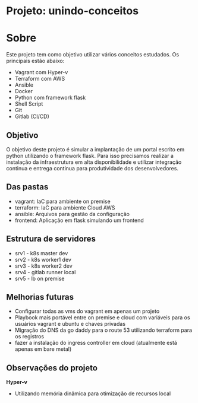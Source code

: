 # Projeto: unindo-conceitos

# Sobre
Este projeto tem como objetivo utilizar vários conceitos estudados. Os principais estão abaixo:
- Vagrant com Hyper-v
- Terraform com AWS
- Ansible
- Docker
- Python com framework flask
- Shell Script
- Git
- Gitlab (CI/CD)

## Objetivo
O objetivo deste projeto é simular a implantação de um portal escrito em python utilizando o framework flask. Para isso precisamos realizar a instalação da infraestrutura em alta disponibilidade e utilizar integração continua e entrega continua para produtividade dos desenvolvedores.

## Das pastas
- vagrant: IaC para ambiente on premise
- terraform: IaC para ambiente Cloud AWS
- ansible: Arquivos para gestão da configuração
- frontend: Aplicação em flask simulando um frontend

## Estrutura de servidores
- srv1 - k8s master dev
- srv2 - k8s worker1 dev
- srv3 - k8s worker2 dev
- srv4 - gitlab runner local
- srv5 - lb on premise

## Melhorias futuras
- Configurar todas as vms do vagrant em apenas um projeto
- Playbook mais portável entre on premise e cloud com variáveis para os usuários vagrant e ubuntu e chaves privadas
- Migração do DNS da go daddy para o route 53 utilizando terraform para os registros
- fazer a instalação do ingress controller em cloud (atualmente está apenas em bare metal)

## Observações do projeto
**Hyper-v**
- Utilizando memória dinâmica para otimização de recursos local

